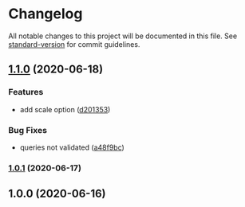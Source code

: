 # Changelog

All notable changes to this project will be documented in this file. See [standard-version](https://github.com/conventional-changelog/standard-version) for commit guidelines.

## [1.1.0](https://github.com/CoolCyberBrain/webpack-image-resize-loader/compare/v1.0.1...v1.1.0) (2020-06-18)


### Features

* add scale option ([d201353](https://github.com/CoolCyberBrain/webpack-image-resize-loader/commit/d201353b82d133766f84aa94350702ee95145aa4))


### Bug Fixes

* queries not validated ([a48f9bc](https://github.com/CoolCyberBrain/webpack-image-resize-loader/commit/a48f9bc18fbf28e108e436965eadf7d6b440bd0d))

### [1.0.1](https://github.com/CoolCyberBrain/webpack-image-resize-loader/compare/v1.0.0...v1.0.1) (2020-06-17)

## 1.0.0 (2020-06-16)
